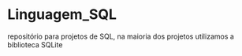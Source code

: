 # Linguagem_SQL
 repositório para projetos de SQL, na maioria dos projetos utilizamos a biblioteca SQLite
